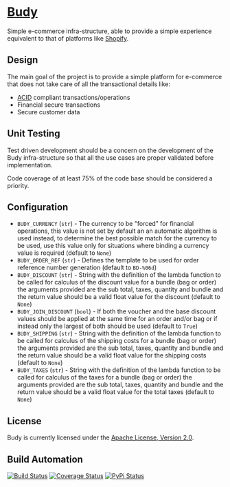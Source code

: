 # [Budy](http://budy.hive.pt)

Simple e-commerce infra-structure, able to provide a simple experience equivalent to that
of platforms like [Shopify](http://www.shopify.com).

## Design

The main goal of the project is to provide a simple platform for e-commerce that does not
take care of all the transactional details like:

*  [ACID](http://en.wikipedia.org/wiki/ACID) compliant transactions/operations
*  Financial secure transactions
*  Secure customer data

## Unit Testing

Test driven development should be a concern on the development of the Budy infra-structure
so that all the use cases are proper validated before implementation.

Code coverage of at least 75% of the code base should be considered a priority.

## Configuration

* `BUDY_CURRENCY` (`str`) - The currency to be "forced" for financial operations, this value is not
set by default an an automatic algorithm is used instead, to determine the best possible match for the
currency to be used, use this value only for situations where binding a currency value is required (default to `None`)
* `BUDY_ORDER_REF` (`str`) - Defines the template to be used for order reference number generation (default to `BD-%06d`)
* `BUDY_DISCOUNT` (`str`) - String with the definition of the lambda function to be called for calculus of the
discount value for a bundle (bag or order) the arguments provided are the sub total, taxes, quantity and bundle and the return
value should be a valid float value for the discount (default to `None`)
* `BUDY_JOIN_DISCOUNT` (`bool`) - If both the voucher and the base discount values should be applied at the same time for
an order and/or bag or if instead only the largest of both should be used (default to `True`)
* `BUDY_SHIPPING` (`str`) - String with the definition of the lambda function to be called for calculus of the
shipping costs for a bundle (bag or order) the arguments provided are the sub total, taxes, quantity and bundle and the return
value should be a valid float value for the shipping costs (default to `None`)
* `BUDY_TAXES` (`str`) - String with the definition of the lambda function to be called for calculus of the
taxes for a bundle (bag or order) the arguments provided are the sub total, taxes, quantity and bundle and the return
value should be a valid float value for the total taxes (default to `None`)

## License

Budy is currently licensed under the [Apache License, Version 2.0](http://www.apache.org/licenses/).

## Build Automation

[![Build Status](https://travis-ci.org/hivesolutions/budy.svg?branch=master)](https://travis-ci.org/hivesolutions/budy)
[![Coverage Status](https://coveralls.io/repos/hivesolutions/budy/badge.svg?branch=master)](https://coveralls.io/r/hivesolutions/budy?branch=master)
[![PyPi Status](https://img.shields.io/pypi/v/budy.svg)](https://pypi.python.org/pypi/budy)
